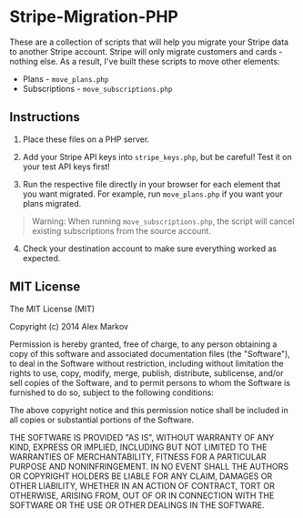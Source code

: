 Stripe-Migration-PHP
====================

These are a collection of scripts that will help you migrate your Stripe data to another Stripe account. Stripe will only migrate customers and cards - nothing else. As a result, I've built these scripts to move other elements: 

- Plans - `move_plans.php`
- Subscriptions - `move_subscriptions.php`

## Instructions

1. Place these files on a PHP server.

2. Add your Stripe API keys into `stripe_keys.php`, but be careful! Test it on your test API keys first!

3. Run the respective file directly in your browser for each element that you want migrated. For example, run `move_plans.php` if you want your plans migrated.

> Warning: When running `move_subscriptions.php`, the script will cancel existing subscriptions from the source account.

4. Check your destination account to make sure everything worked as expected.

## MIT License

The MIT License (MIT)

Copyright (c) 2014 Alex Markov

Permission is hereby granted, free of charge, to any person obtaining a copy
of this software and associated documentation files (the "Software"), to deal
in the Software without restriction, including without limitation the rights
to use, copy, modify, merge, publish, distribute, sublicense, and/or sell
copies of the Software, and to permit persons to whom the Software is
furnished to do so, subject to the following conditions:

The above copyright notice and this permission notice shall be included in all
copies or substantial portions of the Software.

THE SOFTWARE IS PROVIDED "AS IS", WITHOUT WARRANTY OF ANY KIND, EXPRESS OR
IMPLIED, INCLUDING BUT NOT LIMITED TO THE WARRANTIES OF MERCHANTABILITY,
FITNESS FOR A PARTICULAR PURPOSE AND NONINFRINGEMENT. IN NO EVENT SHALL THE
AUTHORS OR COPYRIGHT HOLDERS BE LIABLE FOR ANY CLAIM, DAMAGES OR OTHER
LIABILITY, WHETHER IN AN ACTION OF CONTRACT, TORT OR OTHERWISE, ARISING FROM,
OUT OF OR IN CONNECTION WITH THE SOFTWARE OR THE USE OR OTHER DEALINGS IN THE
SOFTWARE.
